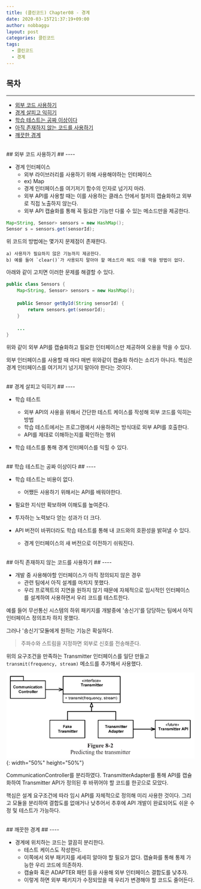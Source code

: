 ```yaml
---
title: (클린코드) Chapter08 - 경계
date: 2020-03-15T21:37:19+09:00
author: nobbaggu
layout: post
categories: 클린코드
tags:
  - 클린코드
  - 경계
---
```


## 목차 ##
----

- [외부 코드 사용하기](#1)
- [경계 살피고 익히기](#2)
- [학습 테스트는 공짜 이상이다](#3)
- [아직 존재하지 않는 코드를 사용하기](#4)
- [깨끗한 경계](#5)

<br>
<a name="1"/>
## 외부 코드 사용하기 ##
----

+ 경계 인터페이스
	+ 외부 라이브러리를 사용하기 위해 사용해야하는 인터페이스
	+ ex) Map
	+ 경계 인터페이스를 여기저기 함수의 인자로 넘기지 마라.
	+ 외부 API를 사용할 때는 이를 사용하는 클래스 안에서 철저히 캡슐화하고 외부로 직접 노출하지 않는다.
	+ 외부 API 캡슐화를 통해 꼭 필요한 기능만 다룰 수 있는 메소드만을 제공한다.
	
~~~ java
Map<String, Sensor> sensors = new HashMap();
Sensor s = sensors.get(sensorId);
~~~
위 코드의 방법에는 몇가지 문제점이 존재한다.

	a) 사용자가 필요하지 않은 기능까지 제공한다.
	b) 예를 들어 `clear()`가 사용되지 말아야 할 메소드라 해도 이를 막을 방법이 없다.

아래와 같이 고치면 이러한 문제를 해결할 수 있다.

~~~ java
public class Sensors {
	Map<String, Sensor> sensors = new HashMap();
	
	public Sensor getById(String sensorId) {
		return sensors.get(sensorId);
	}
	
	...
}
~~~

위와 같이 외부 API를 캡슐화하고 필요한 인터페이스만 제공하여 오용을 막을 수 있다.

외부 인터페이스를 사용할 때 마다 매번 위와같이 캡슐화 하라는 소리가 아니다. 핵심은 경계 인터페이스를 여기저기 넘기지 말아야 한다는 것이다.

<br>
<a name="2"/>
## 경계 살피고 익히기 ##
----

+ 학습 테스트
	+ 외부 API의 사용을 위해서 간단한 테스트 케이스를 작성해 외부 코드를 익히는 방법
	+ 학습 테스트에서는 프로그램에서 사용하려는 방식대로 외부 API를 호출한다.
	+ API를 제대로 이해하는지를 확인하는 행위
	
+ 학습 테스트를 통해 경계 인터페이스를 익힐 수 있다.

<br>
<a name="3"/>
## 학습 테스트는 공짜 이상이다 ##
----

+ 학습 테스트는 비용이 없다.
	+ 어쨌든 사용하기 위해서는 API를 배워야한다.

+ 필요한 지식만 확보하며 이해도를 높여준다.

+ 투자하는 노력보다 얻는 성과가 더 크다.

+ API 버전이 바뀌더라도 학습 테스트를 통해 내 코드와의 호환성을 밝혀낼 수 있다.
	+ 경계 인터페이스의 새 버전으로 이전하기 쉬워진다.

<br>
<a name="4"/>
## 아직 존재하지 않는 코드를 사용하기 ##
----

+ 개발 중 사용해야할 인터페이스가 아직 정의되지 않은 경우
	+ 관련 팀에서 아직 설계를 마치지 못했다.
	+ 우리 프로젝트의 지연을 원하지 않기 때문에 자체적으로 임시적인 인터페이스를 설계하여 사용하면서 우리 코드를 테스트한다.
	
예를 들어 무선통신 시스템의 하위 패키지를 개발중에 '송신기'를 담당하는 팀에서 아직 인터페이스 정의조차 하지 못했다.

그러나 '송신기'모듈에게 원하는 기능은 확실하다.

> 주파수와 스트림을 지정하면 외부로 신호를 전송해준다.

위의 요구조건을 만족하는 Transmitter 인터페이스를 일단 만들고 `transmit(frequency, stream)` 메소드를 추가해서 사용했다.

![transmitter_interface](/images/clean_code/8/transmitter_interface.png){: width="50%" height="50%"}

CommunicationController를 분리하였다. TransmitterAdapter를 통해 API를 캡슐화하여 Transmitter API가 정의된 후 바뀌어야 할 코드를 한곳으로 모았다.

핵심은 설계 요구조건에 따라 임시 API를 자체적으로 정의해 미리 사용한 것이다. 그리고 모듈을 분리하여 결합도를 없애거나 낮추어서 추후에 API 개발이 완료되어도 쉬운 수정 및 테스트가 가능하다.

<br>
<a name="5"/>
## 깨끗한 경계 ##
----

+ 경계에 위치하는 코드는 깔끔히 분리한다.
	+ 테스트 케이스도 작성한다.
	+ 이쪽에서 외부 패키지를 세세히 알아야 할 필요가 없다. 캡슐화를 통해 통제 가능한 우리 코드에 의존하자.
	+ 캡슐화 혹은 ADAPTER 패턴 등을 사용해 외부 인터페이스 결합도를 낮추자.
	+ 이렇게 하면 외부 패키지가 수정되었을 때 우리가 변경해야 할 코드도 줄어든다.
	